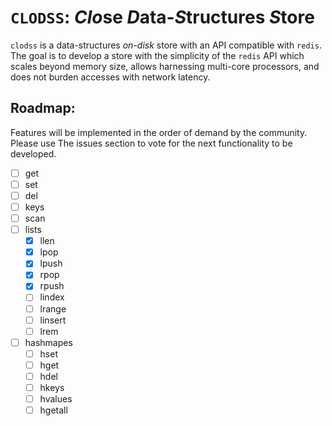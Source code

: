 # `CLODSS`: *Clo*se *D*ata-*S*tructures *S*tore #

`clodss` is a data-structures *on-disk* store with an API compatible with
`redis`. The goal is to develop a store with the simplicity of the `redis` API
which scales beyond memory size, allows harnessing multi-core processors, and
does not burden accesses with network latency.

## Roadmap:

Features will be implemented in the order of demand by the community. Please use
The issues section to vote for the next functionality to be developed.

- [ ] get
- [ ] set
- [ ] del
- [ ] keys
- [ ] scan
- [ ] lists
    - [x] llen
    - [x] lpop
    - [x] lpush
    - [x] rpop
    - [x] rpush
    - [ ] lindex
    - [ ] lrange
    - [ ] linsert
    - [ ] lrem
- [ ] hashmapes
    - [ ] hset
    - [ ] hget
    - [ ] hdel
    - [ ] hkeys
    - [ ] hvalues
    - [ ] hgetall
